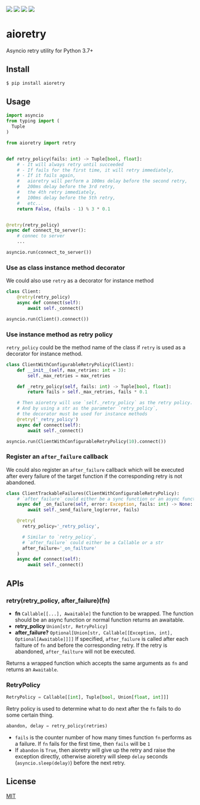 [![](https://travis-ci.org/kaelzhang/python-aioretry.svg?branch=master)](https://travis-ci.org/kaelzhang/python-aioretry)
[![](https://codecov.io/gh/kaelzhang/python-aioretry/branch/master/graph/badge.svg)](https://codecov.io/gh/kaelzhang/python-aioretry)
[![](https://img.shields.io/pypi/v/aioretry.svg)](https://pypi.org/project/aioretry/)
[![](https://img.shields.io/pypi/l/aioretry.svg)](https://github.com/kaelzhang/python-aioretry)

# aioretry

Asyncio retry utility for Python 3.7+

## Install

```sh
$ pip install aioretry
```

## Usage

```py
import asyncio
from typing import (
  Tuple
)

from aioretry import retry


def retry_policy(fails: int) -> Tuple[bool, float]:
    # - It will always retry until succeeded
    # - If fails for the first time, it will retry immediately,
    # - If it fails again,
    #   aioretry will perform a 100ms delay before the second retry,
    #   200ms delay before the 3rd retry,
    #   the 4th retry immediately,
    #   100ms delay before the 5th retry,
    #   etc...
    return False, (fails - 1) % 3 * 0.1


@retry(retry_policy)
async def connect_to_server():
    # connec to server
    ...

asyncio.run(connect_to_server())
```

### Use as class instance method decorator

We could also use `retry` as a decorator for instance method

```py
class Client:
    @retry(retry_policy)
    async def connect(self):
        await self._connect()

asyncio.run(Client().connect())
```

### Use instance method as retry policy

`retry_policy` could be the method name of the class if `retry` is used as a decorator for instance method.

```py
class ClientWithConfigurableRetryPolicy(Client):
    def __init__(self, max_retries: int = 3):
        self._max_retries = max_retries

    def _retry_policy(self, fails: int) -> Tuple[bool, float]:
        return fails > self._max_retries, fails * 0.1

    # Then aioretry will use `self._retry_policy` as the retry policy.
    # And by using a str as the parameter `retry_policy`,
    # the decorator must be used for instance methods
    @retry('_retry_policy')
    async def connect(self):
        await self._connect()

asyncio.run(ClientWithConfigurableRetryPolicy(10).connect())
```

### Register an `after_failure` callback

We could also register an `after_failure` callback which will be executed after every failure of the target function if the corresponding retry is not abandoned.

```py
class ClientTrackableFailures(ClientWithConfigurableRetryPolicy):
    # `after_failure` could either be a sync function or an async function
    async def _on_failure(self, error: Exception, fails: int) -> None:
        await self._send_failure_log(error, fails)

    @retry(
      retry_policy='_retry_policy',

      # Similar to `retry_policy`,
      # `after_failure` could either be a Callable or a str
      after_failure='_on_failture'
    )
    async def connect(self):
        await self._connect()
```


## APIs

### retry(retry_policy, after_failure)(fn)

- **fn** `Callable[[...], Awaitable]` the function to be wrapped. The function should be an async function or normal function returns an awaitable.
- **retry_policy** `Union[str, RetryPolicy]`
- **after_failure?** `Optional[Union[str, Callable[[Exception, int], Optional[Awaitable]]]]` If specified, `after_failure` is called after each failture of `fn` and before the corresponding retry. If the retry is abandoned, `after_failture` will not be executed.

Returns a wrapped function which accepts the same arguments as `fn` and returns an `Awaitable`.

### RetryPolicy

```py
RetryPolicy = Callable[[int], Tuple[bool, Union[float, int]]]
```

Retry policy is used to determine what to do next after the `fn` fails to do some certain thing.

```py
abandon, delay = retry_policy(retries)
```

- `fails` is the counter number of how many times function `fn` performs as a failure. If `fn` fails for the first time, then `fails` will be `1`
- If `abandon` is `True`, then aioretry will give up the retry and raise the exception directly, otherwise aioretry will sleep `delay` seconds (`asyncio.sleep(delay)`) before the next retry.

## License

[MIT](LICENSE)

